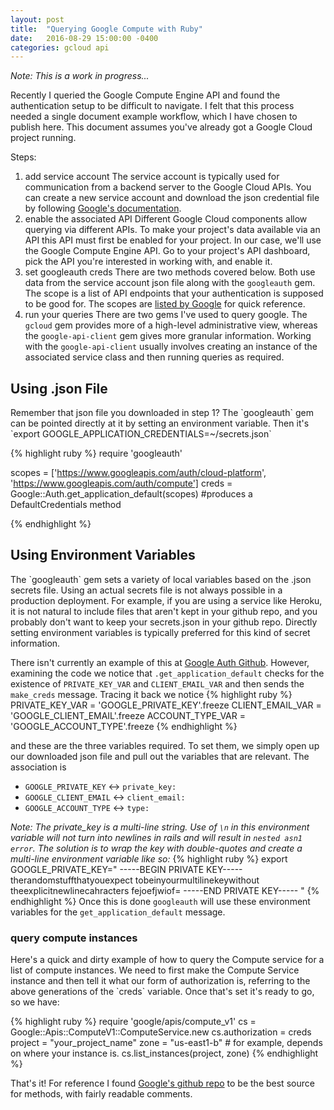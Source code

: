 ```yaml
---
layout: post
title:  "Querying Google Compute with Ruby"
date:   2016-08-29 15:00:00 -0400
categories: gcloud api
---
```

<i>Note: This is a work in progress...</i>

Recently I queried the Google Compute Engine API and found the authentication setup to be difficult
to navigate. I felt that this process needed a single document example workflow,
which I have chosen to publish here. This document assumes you've already got a
Google Cloud project running.

Steps:

1. add service account
The service account is typically used for communication from a backend server to
the Google Cloud APIs. You can create a new service account and download the
json credential file by following [Google's documentation][service-account].
2. enable the associated API
Different Google Cloud components allow querying via different APIs. To make your
project's data available via an API this API must first be enabled for your project.
In our case, we'll use the Google Compute Engine API. Go to your project's API
dashboard, pick the API you're interested in working with, and enable it.
3. set googleauth creds
There are two methods covered below.  Both use data from the service account
json file along with the `googleauth` gem.  The scope is a list of API endpoints that your authentication is
supposed to be good for. The scopes are [listed by Google][scopes] for quick reference.
4. run your queries
There are two gems I've used to query google. The `gcloud` gem provides more of a
high-level administrative view, whereas the `google-api-client` gem gives more
granular information. Working with the `google-api-client` usually involves
creating an instance of the associated service class and
then running queries as required.

<h2>Using .json File</h2>
Remember that json file you downloaded in step 1? The `googleauth` gem can be pointed
directly at it by setting an environment variable. Then it's
`export GOOGLE_APPLICATION_CREDENTIALS=~/secrets.json`

{% highlight ruby %}
require 'googleauth'

scopes = ['https://www.googleapis.com/auth/cloud-platform',
          'https://www.googleapis.com/auth/compute']
creds = Google::Auth.get_application_default(scopes) #produces a DefaultCredentials method

{% endhighlight %}

<h2>Using Environment Variables</h2>
The `googleauth` gem sets a variety of local variables based on the .json secrets
file. Using an actual secrets file is not always possible in a production deployment.
For example, if you are using a service like Heroku, it is not natural to include
files that aren't kept in your github repo, and you probably don't want to keep
your secrets.json in your github repo. Directly setting environment variables is
typically preferred for this kind of secret information.

There isn't currently an example of this at [Google Auth Github][googleauth].
However, examining the code we notice that `.get_application_default` checks
for the existence of `PRIVATE_KEY_VAR` and `CLIENT_EMAIL_VAR` and then sends the
`make_creds` message. Tracing it back we notice
{% highlight ruby %}
PRIVATE_KEY_VAR = 'GOOGLE_PRIVATE_KEY'.freeze
CLIENT_EMAIL_VAR = 'GOOGLE_CLIENT_EMAIL'.freeze
ACCOUNT_TYPE_VAR = 'GOOGLE_ACCOUNT_TYPE'.freeze
{% endhighlight %}

and these are the three variables required. To set them, we simply open up our
downloaded json file and pull out the variables that are relevant. The association is

- `GOOGLE_PRIVATE_KEY` <-> `private_key:`
- `GOOGLE_CLIENT_EMAIL` <-> `client_email:`
- `GOOGLE_ACCOUNT_TYPE` <-> `type:`

<i>Note: The private_key is a multi-line string. Use of `\n` in this environment
variable will not turn into newlines in rails and will result in `nested asn1 error`.
The solution is to wrap the key with double-quotes and create a multi-line
environment variable like so:</i>
{% highlight ruby %}
export GOOGLE_PRIVATE_KEY="
-----BEGIN PRIVATE KEY-----
therandomstuffthatyouexpect
tobeinyourmultilinekeywithout
theexplicitnewlinecahracters
fejoefjwiof=
-----END PRIVATE KEY-----
"
{% endhighlight %}
Once this is done `googleauth` will use these environment variables for the
`get_application_default` message.

<h3>query compute instances</h3>
Here's a quick and dirty example of how to query the Compute service for a list
of compute instances. We need to first make the Compute Service instance and then
tell it what our form of authorization is, referring to the above generations of
the `creds` variable. Once that's set it's ready to go, so we have:

{% highlight ruby %}
require 'google/apis/compute_v1'
cs = Google::Apis::ComputeV1::ComputeService.new
cs.authorization = creds
project = "your_project_name"
zone = "us-east1-b" # for example, depends on where your instance is.
cs.list_instances(project, zone)
{% endhighlight %}

That's it!  For reference I found [Google's github repo][googleapi] to be the
best source for methods, with fairly readable comments.

[googleauth]: https://github.com/google/google-auth-library-ruby
[service-account]: https://cloud.google.com/storage/docs/authentication#generating-a-private-key
[scopes]: https://developers.google.com/identity/protocols/googlescopes
[googleapi]: https://github.com/google/google-api-ruby-client
